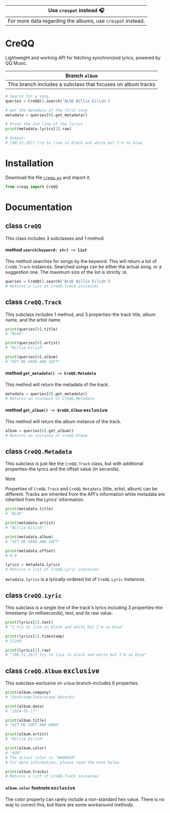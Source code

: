 | Use `crespot` instead :headphones: |
|:---------------------:|
| For more data regarding the albums, use `crespot` instead. |

# CreQQ
Lightweight and working API for fetching synchronized lyrics, powered by QQ Music.

| Branch `album` |
|:--------------:|
| This branch includes a subclass that focuses on album tracks |

```py
# Search for a song
queries = CreQQ().search('BLUE Billie Eilish')

# Get the metadata of the first song
metadata = queries[0].get_metadata()

# Print the 2nd line of the lyrics
print(metadata.lyrics[1].raw)

# Output:
# [00:11.26]I try to live in black and white but I'm so blue
```

# Installation
Download the file [`creqq.py`](https://github.com/creuserr/creqq/blob/main/dist/creqq.py) and import it.

```py
from creqq import CreQQ
```

# Documentation

## class `CreQQ`
This class includes 3 subclasses and 1 method.

#### method `search(keyword: str) -> list`
This method searches for songs by the keyword. This will return a list of `CreQQ.Track` instances. Searched songs can be either the actual song, or a suggestion one. The maximum size of the list is strictly `10`.

```py
queries = CreQQ().search('BLUE Billie Eilish')
# Returns a list of CreQQ.Track instances
```

## class `CreQQ.Track`
This subclass includes 1 method, and 3 properties&ndash;the track title, album name, and the artist name. 

```py
print(queries[0].title)
# "BLUE"

print(queries[0].artist)
# "Billie Eilish"

print(queries[0].album)
# "HIT ME HARD AND SOFT"
```

#### method `get_metadata() -> CreQQ.Metadata`

This method will return the metadata of the track.

```py
metadata = queries[0].get_metadata()
# Returns an instance of CreQQ.Metadata
```

#### method `get_album() -> QreQQ.Album` <kbd>exclusive</kbd>

This method will return the album instance of the track.

```py
album = queries[0].get_album()
# Returns an instance of CreQQ.Album
```

## class `CreQQ.Metadata`
This subclass is just like the `CreQQ.Track` class, but with additional properties&ndash;the lyrics and the offset value (in seconds).

> [!NOTE]
> Properties of `CreQQ.Track` and `CreQQ.Metadata` (title, artist, album) can be different. Tracks are inherited from the API's information while metadata are inherited from the Lyrics' information.

```py
print(metadata.title)
# "BLUE"

print(metadata.artist)
# "Billie Eilish"

print(metadata.album)
# "HIT ME HARD AND SOFT"

print(metadata.offset)
# 0.0

lyrics = metadata.lyrics
# Returns a list of CreQQ.Lyric instances
```

`metadata.lyrics` is a lyrically-ordered list of `CreQQ.Lyric` instances.

## class `CreQQ.Lyric`

This subclass is a single line of the track's lyrics including 3 properties&ndash;the timestamp (in milliseconds), text, and its raw value.

```py
print(lyrics[1].text)
# "I try to live in black and white but I'm so blue"

print(lyrics[1].timestamp)
# 11260

print(lyrics[1].raw)
# "[00:11.26]I try to live in black and white but I'm so blue"
```

## class `CreQQ.Album` <kbd>exclusive</kbd>

This subclass&ndash;exclusive on `album` branch&ndash;includes 6 properties.

```py
print(album.company)
# "Darkroom/Interscope Records"

print(album.date)
# "2024-05-17"

print(album.title)
# "HIT ME SOFT AND HARD"

print(album.artist)
# "Billie Eilish"

print(album.color)
# "#20"
# The actual color is "#000020"
# For more information, please read the note below

print(album.tracks)
# Returns a list of CreQQ.Track instances
```

#### `album.color` footnote <kbd>exclusive</kbd>
The color property can rarely include a non-standard hex value. There is no way to correct this, but there are some workaround methods.
